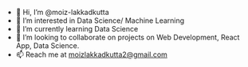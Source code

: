 - 👋 Hi, I’m @moiz-lakkadkutta
- 👀 I’m interested in Data Science/ Machine Learning
- 🌱 I’m currently learning Data Science
- 💞️ I’m looking to collaborate on projects on Web Development, React App, Data Science.
- 📫 Reach me at moizlakkadkutta2@gmail.com 

<!---
moiz-lakkadkutta/moiz-lakkadkutta is a ✨ special ✨ repository because its `README.md` (this file) appears on your GitHub profile.
You can click the Preview link to take a look at your changes.
--->
